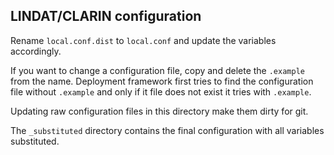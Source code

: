 LINDAT/CLARIN configuration
----------------------------

Rename `local.conf.dist` to `local.conf` and update the variables accordingly.

If you want to change a configuration file, copy and delete the `.example` from the name.
Deployment framework first tries to find the configuration file without `.example` and only if
it file does not exist it tries with `.example`.  

Updating raw configuration files in this directory make them dirty for git. 

The `_substituted` directory contains the final configuration with all variables substituted.
